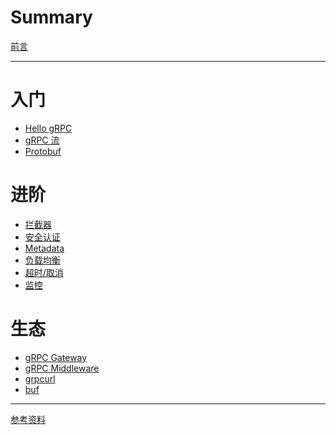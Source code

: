 # Summary

[前言](./preface.md)

---

# 入门
  - [Hello gRPC](./basic/hello-grpc.md)
  - [gRPC 流](./basic/stream.md)
  - [Protobuf](./basic/protobuf.md)

# 进阶
  - [拦截器](./advance/interceptor.md)
  - [安全认证](./advance/auth.md)
  - [Metadata]()
  - [负载均衡](./advance/load-balancer.md)
  - [超时/取消]()
  - [监控]()

# 生态
- [gRPC Gateway](./ecosystem/gateway.md)
- [gRPC Middleware](./ecosystem/middleware.md)
- [grpcurl](./ecosystem/grpcurl.md)
- [buf](./ecosystem/buf.md)

---

[参考资料](./reference.md)
